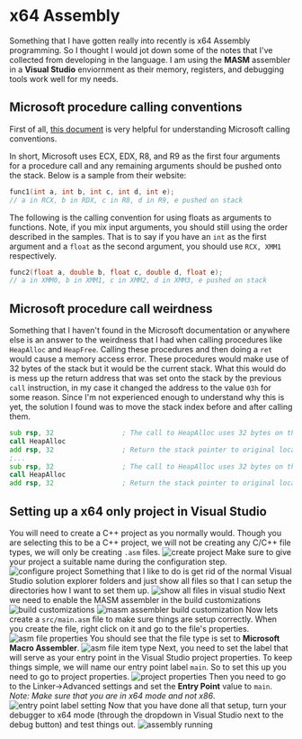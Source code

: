 # x64 Assembly
Something that I have gotten really into recently is x64 Assembly programming. So I thought I would jot down some of the notes that I've collected from developing in the language. I am using the **MASM** assembler in a **Visual Studio** enviornment as their memory, registers, and debugging tools work well for my needs.

## Microsoft procedure calling conventions
First of all, [this document](https://docs.microsoft.com/en-us/cpp/build/x64-calling-convention?view=vs-2019) is very helpful for understanding Microsoft calling conventions.

In short, Microsoft uses ECX, EDX, R8, and R9 as the first four arguments for a procedure call and any remaining arguments should be pushed onto the stack. Below is a sample from their website:
```c++
func1(int a, int b, int c, int d, int e);
// a in RCX, b in RDX, c in R8, d in R9, e pushed on stack
```
The following is the calling convention for using floats as arguments to functions. Note, if you mix input arguments, you should still using the order described in the samples. That is to say if you have an `int` as the first argument and a `float` as the second argument, you should use `RCX, XMM1` respectively.
```c++
func2(float a, double b, float c, double d, float e);
// a in XMM0, b in XMM1, c in XMM2, d in XMM3, e pushed on stack
```

## Microsoft procedure call weirdness
Something that I haven't found in the Microsoft documentation or anywhere else is an answer to the weirdness that I had when calling procedures like `HeapAlloc` and `HeapFree`. Calling these procedures and then doing a `ret` would cause a memory access error. These procedures would make use of 32 bytes of the stack but it would be the current stack. What this would do is mess up the return address that was set onto the stack by the previous `call` instruction, in my case it changed the address to the value `03h` for some reason. Since I'm not experienced enough to understand why this is yet, the solution I found was to move the stack index before and after calling them.
```asm
sub rsp, 32					; The call to HeapAlloc uses 32 bytes on the stack
call HeapAlloc
add rsp, 32					; Return the stack pointer to original location
;...
sub rsp, 32					; The call to HeapAlloc uses 32 bytes on the stack
call HeapAlloc
add rsp, 32					; Return the stack pointer to original location
```

## Setting up a x64 only project in Visual Studio
You will need to create a C++ project as you normally would. Though you are selecting this to be a C++ project, we will not be creating any C/C++ file types, we will only be creating `.asm` files.
![create project](https://i.imgur.com/bSTEXxK.png)
Make sure to give your project a suitable name during the configuration step.
![configure project](https://i.imgur.com/uANUd1m.png)
Something that I like to do is get rid of the normal Visual Studio solution explorer folders and just show all files so that I can setup the directories how I want to set them up.
![show all files in visual studio](https://i.imgur.com/xEovGhd.png)
Next we need to enable the MASM assembler in the build customizations
![build customizations](https://i.imgur.com/PmhGv79.png)
![masm assembler build customization](https://i.imgur.com/pHpopaB.png)
Now lets create a `src/main.asm` file to make sure things are setup correctly. When you create the file, right click on it and go to the file's properties.
![asm file properties](https://i.imgur.com/KaZtEgj.png)
You should see that the file type is set to **Microsoft Macro Assembler**.
![asm file item type](https://i.imgur.com/QhMLYlf.png)
Next, you need to set the label that will serve as your entry point in the Visual Studio project properties. To keep things simple, we will name our entry point label `main`. So to set this up you need to go to project properties.
![project properties](https://i.imgur.com/zVPiaed.png)
Then you need to go to the Linker->Advanced settings and set the **Entry Point** value to `main`. *Note: Make sure that you are in x64 mode and not x86*.
![entry point label setting](https://i.imgur.com/0ZYcoG4.png)
Now that you have done all that setup, turn your debugger to x64 mode (through the dropdown in Visual Studio next to the debug button) and test things out.
![assembly running](https://i.imgur.com/cak8imM.png)
